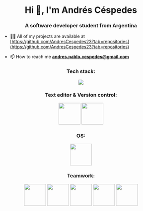 <h1 align="center">Hi 👋, I'm Andrés Céspedes</h1>
<h3 align="center">A software developer student  from Argentina</h3>

- 👨‍💻 All of my projects are available at [https://github.com/AndresCespedes23?tab=repositories](https://github.com/AndresCespedes23?tab=repositories)

- 📫 How to reach me **andres.pablo.cespedes@gmail.com**


<h3 align="center">Tech stack:</h3>

<p align="center"> 
  <img src="https://upload.wikimedia.org/wikipedia/commons/thumb/9/94/MERN-logo.png/640px-MERN-logo.png"> 
</p>

<h3 align="center">Text editor & Version control:</h3> 
<p align="center"> 
  <img src="https://logowik.com/content/uploads/images/visual-studio-code7642.jpg" width="70" height="70">
  <img src="https://pic.clubic.com/v1/images/1506201/raw" width="70" height="70">
</p>

<h3 align="center">OS:</h3> 
<p align="center"> 
  <img src="https://icon-library.com/images/png-to-icon-windows-10/png-to-icon-windows-10-10.jpg" width="70" height="70"> 
</p>

<h3 align="center">Teamwork:</h3> 
<p align="center"> 
  <img src="https://j2logo.com/wp-content/uploads/slack-logo.png" width="70" height="70">
  <img src="https://logodownload.org/wp-content/uploads/2017/11/discord-logo-4-1.png" width="70" height="70">
  <img src="https://cdn.worldvectorlogo.com/logos/zoom-app.svg" width="70" height="70">
  <img src="https://cdn.worldvectorlogo.com/logos/google-meet-icon-2020-.svg" width="70" height="70">
  <img src="https://cdn.worldvectorlogo.com/logos/trello.svg" width="70" height="70">
</p>
